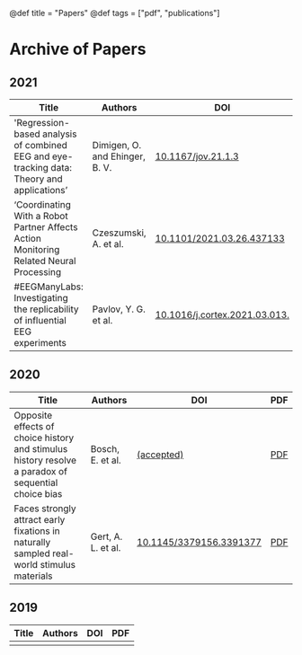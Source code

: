 @def title = "Papers"
@def tags = ["pdf", "publications"]

# Archive of Papers
## 2021
|Title|Authors|DOI|PDF|
|-----|-------|---|---|
|'Regression-based analysis of combined EEG and eye-tracking data: Theory and applications’|Dimigen, O. and Ehinger, B. V.|[10.1167/jov.21.1.3](https://doi.org/10.1167/jov.21.1.3)|[PDF](../assets/papers/pdf/paper1.pdf)|
|‘Coordinating With a Robot Partner Affects Action Monitoring Related Neural Processing|Czeszumski, A. et al.|[10.1101/2021.03.26.437133](https://doi.org/10.1101/2021.03.26.437133)|[PDF](../assets/papers/pdf/paper1.pdf)|
|#EEGManyLabs: Investigating the replicability of influential EEG experiments|Pavlov, Y. G. et al.|[10.1016/j.cortex.2021.03.013.](https://doi.org/10.1016/j.cortex.2021.03.013.)|[PDF](../assets/papers/pdf/paper1.pdf)|

## 2020
|Title|Authors|DOI|PDF|
|-----|-------|---|---|
|Opposite effects of choice history and stimulus history resolve a paradox of sequential choice bias|Bosch, E. et al.|[(accepted)](https://doi.org/(accepted))|[PDF](.)|
|Faces strongly attract early fixations in naturally sampled real-world stimulus materials|Gert, A. L. et al.|[10.1145/3379156.3391377](https://doi.org/10.1145/3379156.3391377)|[PDF](.)|

## 2019
|Title|Authors|DOI|PDF|
|-----|-------|---|---|
| | | | |

